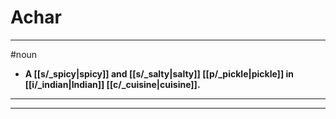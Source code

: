 # Achar
---
#noun
- **A [[s/_spicy|spicy]] and [[s/_salty|salty]] [[p/_pickle|pickle]] in [[i/_indian|Indian]] [[c/_cuisine|cuisine]].**
---
---
